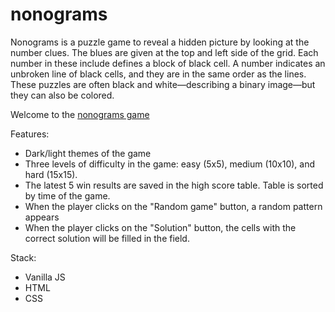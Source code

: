 # nonograms

Nonograms is a puzzle game to reveal a hidden picture by looking at the number clues. The blues are given at the top and left side of the grid. Each number in these include defines a block of black cell. A number indicates an unbroken line of black cells, and they are in the same order as the lines. These puzzles are often black and white—describing a binary image—but they can also be colored.

Welcome to the [nonograms game](https://splitcode.github.io/nonograms/)

Features:
- Dark/light themes of the game
- Three levels of difficulty in the game: easy (5x5), medium (10x10), and hard (15x15).
- The latest 5 win results are saved in the high score table. Table is sorted by time of the game.
- When the player clicks on the "Random game" button, a random pattern appears
- When the player clicks on the "Solution" button, the cells with the correct solution will be filled in the field.

Stack:
- Vanilla JS
- HTML
- CSS
